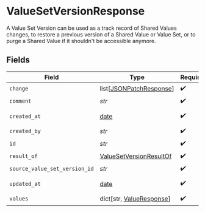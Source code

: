 # ValueSetVersionResponse

A Value Set Version can be used as a track record of Shared Values changes, to restore a previous version of a Shared Value or Value Set, or to purge a Shared Value if it shouldn't be accessible anymore.


## Fields

| Field                                                                     | Type                                                                      | Required                                                                  | Description                                                               | Example                                                                   |
| ------------------------------------------------------------------------- | ------------------------------------------------------------------------- | ------------------------------------------------------------------------- | ------------------------------------------------------------------------- | ------------------------------------------------------------------------- |
| `change`                                                                  | list[[JSONPatchResponse](../../models/shared/jsonpatchresponse.md)]       | :heavy_check_mark:                                                        | N/A                                                                       |                                                                           |
| `comment`                                                                 | *str*                                                                     | :heavy_check_mark:                                                        | N/A                                                                       |                                                                           |
| `created_at`                                                              | [date](https://docs.python.org/3/library/datetime.html#date-objects)      | :heavy_check_mark:                                                        | N/A                                                                       | 2020-06-22T09:37:23.523Z                                                  |
| `created_by`                                                              | *str*                                                                     | :heavy_check_mark:                                                        | N/A                                                                       |                                                                           |
| `id`                                                                      | *str*                                                                     | :heavy_check_mark:                                                        | N/A                                                                       |                                                                           |
| `result_of`                                                               | [ValueSetVersionResultOf](../../models/shared/valuesetversionresultof.md) | :heavy_check_mark:                                                        | N/A                                                                       |                                                                           |
| `source_value_set_version_id`                                             | *str*                                                                     | :heavy_check_mark:                                                        | N/A                                                                       |                                                                           |
| `updated_at`                                                              | [date](https://docs.python.org/3/library/datetime.html#date-objects)      | :heavy_check_mark:                                                        | N/A                                                                       | 2020-06-22T09:37:23.523Z                                                  |
| `values`                                                                  | dict[str, [ValueResponse](../../models/shared/valueresponse.md)]          | :heavy_check_mark:                                                        | N/A                                                                       |                                                                           |
